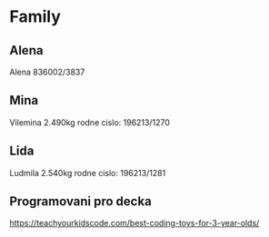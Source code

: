 # Family

## Alena

Alena 836002/3837

## Mina

Vilemina 2.490kg   rodne cislo: 196213/1270

## Lida

Ludmila 2.540kg    rodne cislo: 196213/1281


## Programovani pro decka

https://teachyourkidscode.com/best-coding-toys-for-3-year-olds/